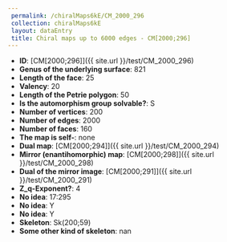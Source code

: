 ```yaml
--- 
 permalink: /chiralMaps6kE/CM_2000_296 
 collection: chiralMaps6kE
 layout: dataEntry
 title: Chiral maps up to 6000 edges - CM[2000;296]
---
```


- **ID**: [CM[2000;296]]({{ site.url }}/test/CM_2000_296)
- **Genus of the underlying surface**: 821
- **Length of the face**: 25
- **Valency**: 20
- **Length of the Petrie polygon**: 50
- **Is the automorphism group solvable?**: S
- **Number of vertices**: 200
- **Number of edges**: 2000
- **Number of faces**: 160
- **The map is self-**: none
- **Dual map**: [CM[2000;294]]({{ site.url }}/test/CM_2000_294)
- **Mirror (enantihomorphic) map**: [CM[2000;298]]({{ site.url }}/test/CM_2000_298)
- **Dual of the mirror image**: [CM[2000;291]]({{ site.url }}/test/CM_2000_291)
- **Z_q-Exponent?**: 4
- **No idea**:  17:295
- **No idea**: Y
- **No idea**: Y
- **Skeleton**: Sk(200;59)
- **Some other kind of skeleton**: nan
